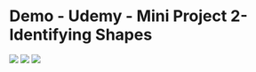 # Demo - Udemy - Mini Project 2- Identifying Shapes
<img src="https://user-images.githubusercontent.com/48744669/59382362-bb0fff80-8d87-11e9-8eeb-225d5d78385a.png"/>
<img src="https://user-images.githubusercontent.com/48744669/59382360-ba776900-8d87-11e9-84dd-aa30274a8250.png"/>
<img src="https://user-images.githubusercontent.com/48744669/59382361-ba776900-8d87-11e9-8c61-ef9df0eb88bf.png"/>
